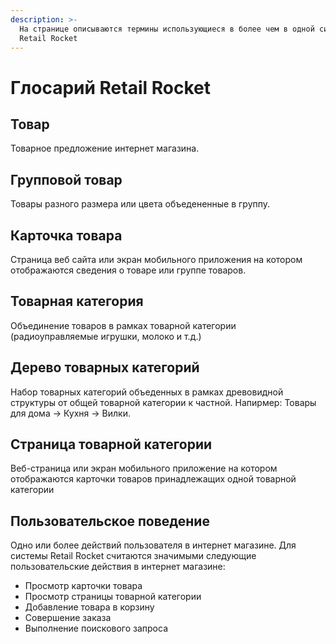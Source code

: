 ```yaml
---
description: >-
  На странице описываются термины использующиеся в более чем в одной системе
  Retail Rocket
---
```


# Глосарий Retail Rocket

## Товар

Товарное предложение интернет магазина.

## Групповой товар

Товары разного размера или цвета объедененные в группу.

## Карточка товара

Страница веб сайта или экран мобильного приложения на котором отображаются сведения о товаре или группе товаров.

## Товарная категория

Объединение товаров в рамках товарной категории \(радиоуправляемые игрушки, молоко и т.д.\)

## Дерево товарных категорий

Набор товарных категорий объеденных в рамках древовидной структуры от общей товарной категории к частной. Напирмер: Товары для дома -&gt; Кухня -&gt; Вилки.

## Страница товарной категории

Веб-страница или экран мобильного приложение на котором отображаются карточки товаров принадлежащих одной товарной категории

## Пользовательское поведение

Одно или более действий пользователя в интернет магазине. Для системы Retail Rocket считаются значимыми следующие пользовательские действия в интернет магазине:

* Просмотр карточки товара
* Просмотр страницы товарной категории
* Добавление товара в корзину
* Совершение заказа
* Выполнение поискового запроса

